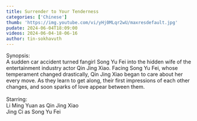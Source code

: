 ```yaml
---
title: Surrender to Your Tenderness
categories: ['Chinese']
thumb: 'https://img.youtube.com/vi/yHj0MLqr2wU/maxresdefault.jpg'
pudate: 2024-06-04T18:09:00
videos: 2024-06-04-18-06-16
author: tin-sokhavuth
---
```

Synopsis:<br/> 
A sudden car accident turned fangirl Song Yu Fei into the hidden wife of the entertainment industry actor Qin Jing Xiao. Facing Song Yu Fei, whose temperament changed drastically, Qin Jing Xiao began to care about her every move. As they learn to get along, their first impressions of each other changes, and soon sparks of love appear between them. 
<br/><br/> 
Starring:<br/>
Li Ming Yuan as Qin Jing Xiao<br/>
Jing Ci as Song Yu Fei